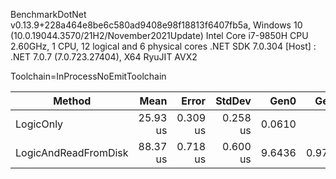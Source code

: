 BenchmarkDotNet v0.13.9+228a464e8be6c580ad9408e98f18813f6407fb5a, Windows 10 (10.0.19044.3570/21H2/November2021Update)
Intel Core i7-9850H CPU 2.60GHz, 1 CPU, 12 logical and 6 physical cores
.NET SDK 7.0.304
[Host] : .NET 7.0.7 (7.0.723.27404), X64 RyuJIT AVX2

Toolchain=InProcessNoEmitToolchain

| Method               | Mean     | Error    | StdDev   | Gen0   | Gen1   | Allocated |
|--------------------- |---------:|---------:|---------:|-------:|-------:|----------:|
| LogicOnly            | 25.93 us | 0.309 us | 0.258 us | 0.0610 |      - |     504 B |
| LogicAndReadFromDisk | 88.37 us | 0.718 us | 0.600 us | 9.6436 | 0.9766 |   61192 B |
